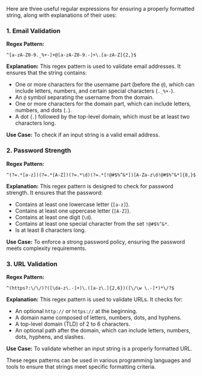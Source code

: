 Here are three useful regular expressions for ensuring a properly formatted string, along with explanations of their uses:

### 1. Email Validation

**Regex Pattern:**
```regex
^[a-zA-Z0-9._%+-]+@[a-zA-Z0-9.-]+\.[a-zA-Z]{2,}$
```

**Explanation:**
This regex pattern is used to validate email addresses. It ensures that the string contains:
- One or more characters for the username part (before the `@`), which can include letters, numbers, and certain special characters (`._%+-`).
- An `@` symbol separating the username from the domain.
- One or more characters for the domain part, which can include letters, numbers, and dots (`.`).
- A dot (`.`) followed by the top-level domain, which must be at least two characters long.

**Use Case:**
To check if an input string is a valid email address.

### 2. Password Strength

**Regex Pattern:**
```regex
^(?=.*[a-z])(?=.*[A-Z])(?=.*\d)(?=.*[!@#$%^&*])[A-Za-z\d!@#$%^&*]{8,}$
```

**Explanation:**
This regex pattern is designed to check for password strength. It ensures that the password:
- Contains at least one lowercase letter (`[a-z]`).
- Contains at least one uppercase letter (`[A-Z]`).
- Contains at least one digit (`\d`).
- Contains at least one special character from the set `!@#$%^&*`.
- Is at least 8 characters long.

**Use Case:**
To enforce a strong password policy, ensuring the password meets complexity requirements.

### 3. URL Validation

**Regex Pattern:**
```regex
^(https?:\/\/)?([\da-z\.-]+)\.([a-z\.]{2,6})([\/\w \.-]*)*\/?$
```

**Explanation:**
This regex pattern is used to validate URLs. It checks for:
- An optional `http://` or `https://` at the beginning.
- A domain name composed of letters, numbers, dots, and hyphens.
- A top-level domain (TLD) of 2 to 6 characters.
- An optional path after the domain, which can include letters, numbers, dots, hyphens, and slashes.

**Use Case:**
To validate whether an input string is a properly formatted URL.

These regex patterns can be used in various programming languages and tools to ensure that strings meet specific formatting criteria.

